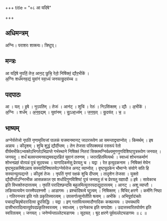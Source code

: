 +++
title = "०८ आ यदिषे"

+++
## अधिमन्त्रम्
अग्निः। पराशरः शाक्त्यः। त्रिष्टुप्।

## मन्त्रः
आ यदि॒षे नृ॒पतिं॒ तेज॒ आन॒ट् छुचि॒ रेतो॒ निषि॑क्तं॒ द्यौर॒भीके॑ ।  
अ॒ग्निः शर्ध॑मनव॒द्यं युवा॑नं स्वा॒ध्यं॑ जनयत्सू॒दय॑च्च ॥

## पदपाठः
आ । यत् । इ॒षे । नृ॒ऽपति॑म् । तेजः॑ । आन॑ट् । शुचि॑ । रेतः॑ । निऽसि॑क्तम् । द्यौः । अ॒भीके॑ ।  
अ॒ग्निः । शर्ध॑म् । अ॒न॒व॒द्यम् । युवा॑नम् । सु॒ऽआ॒ध्य॑म् । ज॒न॒य॒त् । सू॒दय॑त् । च॒ ॥

## भाष्यम्
अग्नेर्यत्तेजो नृपतिं नृणामृत्विजां पालकं यजमानमानट् जाठररूपेण आ समन्ताद्व्याप्नोत् । किमर्थम् । इष अन्नाय । कीदृशम् । शुचि शुद्धं द्यौर्दीप्तम् । तेन तेजसा परिपक्वमन्नं रसरूपं रेतो वीर्यमभीकेऽभ्यक्तेऽभिगतेऽभिप्राप्ते गर्भस्थाने निषिक्तं नितरां सिक्तमग्निर्वक्ष्यमूणगुणविशिष्टपुत्ररूपेण जनयत् । जनयतु । शर्धं बलवन्तमनवद्यमवद्यरहितं युवानं तरुणम् । जरारहितमित्यर्थः । स्वाध्यं शोभनकर्माणं शोभनप्रज्ञं वोत्पन्नं पुत्रं सूदयच्च । यागादिकर्मसु प्रेरयतु च । यद्वा । रेत इत्युदकनाम । निषिक्तं मेघेन वृष्टमुदकमिषेऽन्नाय सस्यादिनिष्पत्तयेऽग्नेर्यत्तेज अनट् व्याप्नोत् । वृष्ट्युदकेन भौमाग्नेः संयोगे सति हि सस्यान्युत्पद्यन्ते । कीदृशं तेजः । नृपतिं नृणां रक्षकं शुचि दीप्तम् । तादृशेन तेजसा । युक्तो द्यौर्दीप्तोऽग्निरभीक आसन्नकाल एव शर्धादिगुणविशिष्टं पुत्रं जनयतु तं च प्रेरयतु यज्ञादौ ॥ इषे । सावेकाच इति विभक्तेरुदात्तत्वम् । नृपतिं परादिश्छन्दसि बहुलमित्युत्तरपदाद्युदात्तत्वम् । आनट् । अशू व्याप्तौ । लङिव्यत्ययेन परस्मैपदश्नमौ । आडागमः । व्रश्चादिषत्वे ष्टुत्वम् । निषिक्तम् । षिचिर् क्षरणे । कर्मणि निष्ठा । गतिरनन्तर इति गतेः प्रकृतिस्वरत्वम् । उपसर्गात्सुनोतीति षत्वम् । अभीके । अभिपूर्वादंचतेः पचाद्यचिपृषोदरादित्वा द्रूपसिद्धिः । यद्वा । इण् गतावित्यस्मादौणादिकः कक्प्रत्ययः । उभयथापि दासीभारादित्वात्पूर्वपदप्रकृतिस्वरत्वम् । स्वाध्यम् । एरनेकाच इति यणादेशः । उदात्तस्वरितयोर्यण इति स्वरितत्वम् । जनयत् । जनेर्ण्यन्ताल्लेट्यडागमः । सूदयत् । षूद क्षरणे पूर्ववल्लेट्यडागमः ॥ ८ ॥
